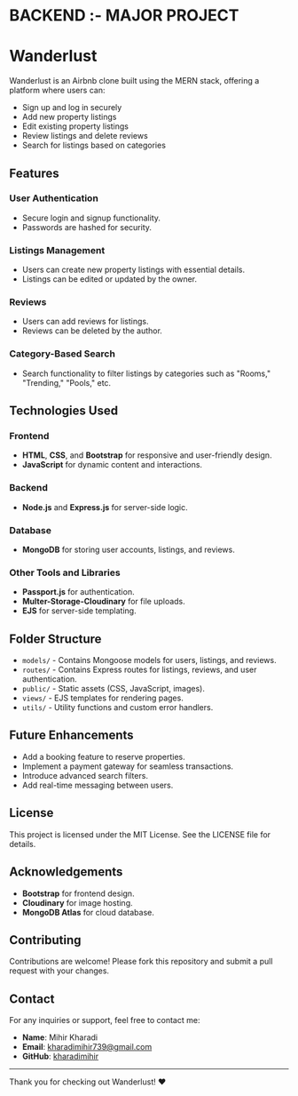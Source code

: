 # BACKEND :- MAJOR PROJECT

# Wanderlust

Wanderlust is an Airbnb clone built using the MERN stack, offering a platform where users can:
- Sign up and log in securely
- Add new property listings
- Edit existing property listings
- Review listings and delete reviews
- Search for listings based on categories

## Features

### User Authentication
- Secure login and signup functionality.
- Passwords are hashed for security.

### Listings Management
- Users can create new property listings with essential details.
- Listings can be edited or updated by the owner.

### Reviews
- Users can add reviews for listings.
- Reviews can be deleted by the author.

### Category-Based Search
- Search functionality to filter listings by categories such as "Rooms," "Trending," "Pools," etc.

## Technologies Used

### Frontend
- **HTML**, **CSS**, and **Bootstrap** for responsive and user-friendly design.
- **JavaScript** for dynamic content and interactions.

### Backend
- **Node.js** and **Express.js** for server-side logic.

### Database
- **MongoDB** for storing user accounts, listings, and reviews.

### Other Tools and Libraries
- **Passport.js** for authentication.
- **Multer-Storage-Cloudinary** for file uploads.
- **EJS** for server-side templating.

## Folder Structure
- `models/` - Contains Mongoose models for users, listings, and reviews.
- `routes/` - Contains Express routes for listings, reviews, and user authentication.
- `public/` - Static assets (CSS, JavaScript, images).
- `views/` - EJS templates for rendering pages.
- `utils/` - Utility functions and custom error handlers.

## Future Enhancements
- Add a booking feature to reserve properties.
- Implement a payment gateway for seamless transactions.
- Introduce advanced search filters.
- Add real-time messaging between users.

## License
This project is licensed under the MIT License. See the LICENSE file for details.

## Acknowledgements
- **Bootstrap** for frontend design.
- **Cloudinary** for image hosting.
- **MongoDB Atlas** for cloud database.

## Contributing
Contributions are welcome! Please fork this repository and submit a pull request with your changes.

## Contact
For any inquiries or support, feel free to contact me:
- **Name**: Mihir Kharadi
- **Email**: kharadimihir739@gmail.com
- **GitHub**: [kharadimihir](https://github.com/kharadimihir)

---
Thank you for checking out Wanderlust! ❤️

